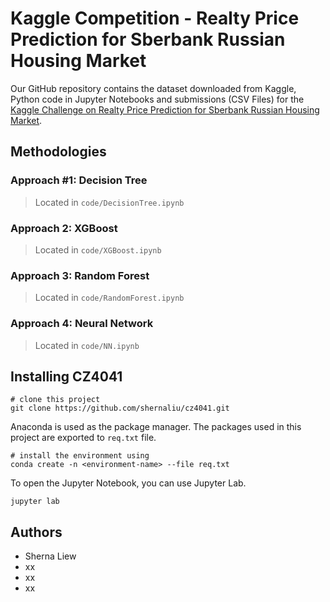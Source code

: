 # Kaggle Competition - Realty Price Prediction for Sberbank Russian Housing Market

Our GitHub repository contains the dataset downloaded from Kaggle, Python code in Jupyter Notebooks and submissions (CSV Files) for the [Kaggle Challenge on Realty Price Prediction for Sberbank Russian Housing Market](https://www.kaggle.com/c/sberbank-russian-housing-market/overview/timeline). 

## Methodologies

### Approach #1: Decision Tree
> Located in `code/DecisionTree.ipynb`

### Approach 2: XGBoost
> Located in `code/XGBoost.ipynb`

### Approach 3: Random Forest
> Located in `code/RandomForest.ipynb`


### Approach 4: Neural Network
> Located in `code/NN.ipynb`

## Installing CZ4041

```
# clone this project
git clone https://github.com/shernaliu/cz4041.git
```
Anaconda is used as the package manager.
The packages used in this project are exported to `req.txt` file.
```
# install the environment using
conda create -n <environment-name> --file req.txt
```

To open the Jupyter Notebook, you can use Jupyter Lab.
```
jupyter lab
```

## Authors

* Sherna Liew
* xx
* xx
* xx
